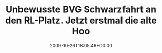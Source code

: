 ---
retweeted: false
source: <a href="http://twitter.com" rel="nofollow">Twitter Web Client</a>
entities:
  hashtags: []
  symbols: []
  user_mentions: []
  urls: []
display_text_range:
- '0'
- '84'
favorite_count: '0'
id_str: '5178817289'
truncated: false
retweet_count: '0'
id: '5178817289'
created_at: Mon Oct 26 18:05:46 +0000 2009
favorited: false
full_text: Unbewusste BVG Schwarzfahrt an den RL-Platz. Jetzt erstmal die alte Hood
  auschecken.
lang: de
tags:
- pesos/twitter
date: '2009-10-26T18:05:46+00:00'
src: https://twitter.com/bascht/status/5178817289
original_url: https://twitter.com/bascht/status/5178817289
type: twitter_tweet
text: Unbewusste BVG Schwarzfahrt an den RL-Platz. Jetzt erstmal die alte Hood auschecken.
title: Unbewusste BVG Schwarzfahrt an den RL-Platz. Jetzt erstmal die alte Hoo

---